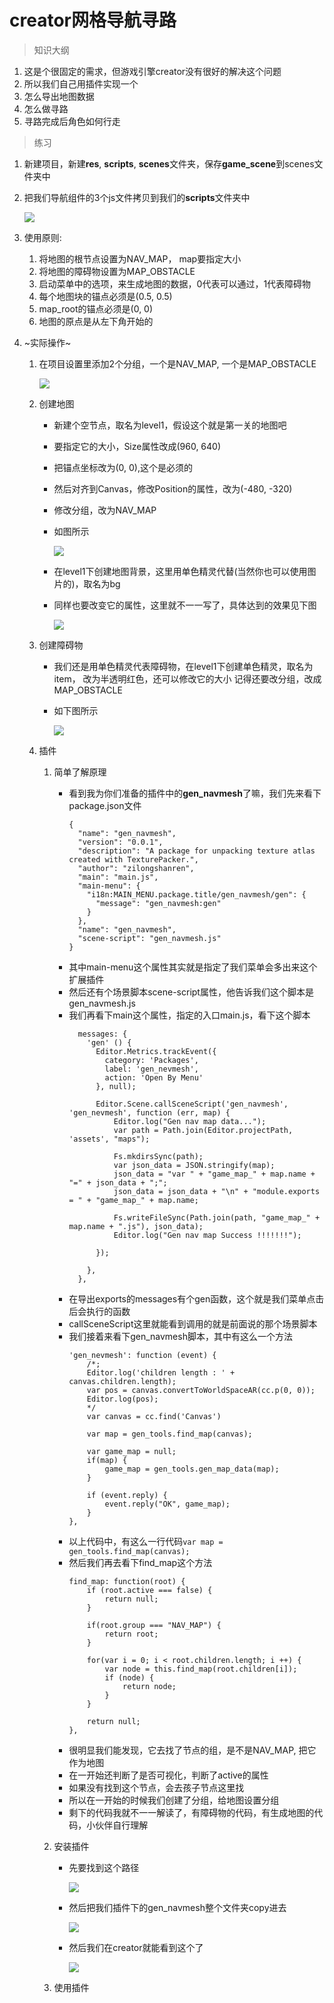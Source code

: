 # creator网格导航寻路

> 知识大纲

1. 这是个很固定的需求，但游戏引擎creator没有很好的解决这个问题
2. 所以我们自己用插件实现一个
3. 怎么导出地图数据
4. 怎么做寻路
5. 寻路完成后角色如何行走

> 练习
1. 新建项目，新建**res**, **scripts**, **scenes**文件夹，保存**game_scene**到scenes文件夹中
2. 把我们导航组件的3个js文件拷贝到我们的**scripts**文件夹中

    ![](./images/copy导航组件到scripts文件夹.png)
    
3. 使用原则:
    1. 将地图的根节点设置为NAV_MAP， map要指定大小
    2. 将地图的障碍物设置为MAP_OBSTACLE
    3. 启动菜单中的选项，来生成地图的数据，0代表可以通过，1代表障碍物
    4. 每个地图块的锚点必须是(0.5, 0.5)
    5. map_root的锚点必须是(0, 0)
    6. 地图的原点是从左下角开始的
4. ~实际操作~
    1. 在项目设置里添加2个分组，一个是NAV_MAP, 一个是MAP_OBSTACLE
    
        ![](./images/新建分组.jpg)
    
    2. 创建地图
        * 新建个空节点，取名为level1，假设这个就是第一关的地图吧
        * 要指定它的大小，Size属性改成(960, 640)
        * 把锚点坐标改为(0, 0),这个是必须的
        * 然后对齐到Canvas，修改Position的属性，改为(-480, -320)
        * 修改分组，改为NAV_MAP
        * 如图所示
        
            ![](./images/level1的创建.jpg)
            
        * 在level1下创建地图背景，这里用单色精灵代替(当然你也可以使用图片的)，取名为bg
        * 同样也要改变它的属性，这里就不一一写了，具体达到的效果见下图  
        
            ![](./images/创建bg.jpg) 
            
    3. 创建障碍物  
        * 我们还是用单色精灵代表障碍物，在level1下创建单色精灵，取名为item，
            改为半透明红色，还可以修改它的大小
            记得还要改分组，改成MAP_OBSTACLE
        * 如下图所示
        
            ![](./images/创建障碍物item.jpg)
            
    4. 插件
        1. 简单了解原理
            * 看到我为你们准备的插件中的**gen_navmesh**了嘛，我们先来看下package.json文件  
                ```
                {
                  "name": "gen_navmesh",
                  "version": "0.0.1",
                  "description": "A package for unpacking texture atlas created with TexturePacker.",
                  "author": "zilongshanren",
                  "main": "main.js",
                  "main-menu": {
                    "i18n:MAIN_MENU.package.title/gen_navmesh/gen": {
                      "message": "gen_navmesh:gen"
                    }
                  },
                  "name": "gen_navmesh",
                  "scene-script": "gen_navmesh.js"
                }
                ```    
            * 其中main-menu这个属性其实就是指定了我们菜单会多出来这个扩展插件
            * 然后还有个场景脚本scene-script属性，他告诉我们这个脚本是gen_navmesh.js
            * 我们再看下main这个属性，指定的入口main.js，看下这个脚本 
                ```
                  messages: {
                    'gen' () {
                      Editor.Metrics.trackEvent({
                        category: 'Packages',
                        label: 'gen_nevmesh',
                        action: 'Open By Menu'
                      }, null);
                      
                      Editor.Scene.callSceneScript('gen_navmesh', 'gen_nevmesh', function (err, map) {
                          Editor.log("Gen nav map data...");
                          var path = Path.join(Editor.projectPath, 'assets', "maps");
                          
                          Fs.mkdirsSync(path);
                          var json_data = JSON.stringify(map);
                          json_data = "var " + "game_map_" + map.name + "=" + json_data + ";";
                          json_data = json_data + "\n" + "module.exports = " + "game_map_" + map.name;
                
                          Fs.writeFileSync(Path.join(path, "game_map_" + map.name + ".js"), json_data);
                          Editor.log("Gen nav map Success !!!!!!!");
                
                      });
                      
                    },
                  },
                ```
            * 在导出exports的messages有个gen函数，这个就是我们菜单点击后会执行的函数  
            * callSceneScript这里就能看到调用的就是前面说的那个场景脚本
            * 我们接着来看下gen_navmesh脚本，其中有这么一个方法
                ```
                'gen_nevmesh': function (event) {
                    /*;
                    Editor.log('children length : ' + canvas.children.length);
                    var pos = canvas.convertToWorldSpaceAR(cc.p(0, 0));
                    Editor.log(pos);
                    */
                    var canvas = cc.find('Canvas')
            
                    var map = gen_tools.find_map(canvas);
            
                    var game_map = null;
                    if(map) {
                        game_map = gen_tools.gen_map_data(map);
                    }
            
                    if (event.reply) {
                        event.reply("OK", game_map);
                    }
                },
                ```
            * 以上代码中，有这么一行代码`var map = gen_tools.find_map(canvas);`
            * 然后我们再去看下find_map这个方法
                ```
                find_map: function(root) {
                    if (root.active === false) {
                        return null;
                    }
            
                    if(root.group === "NAV_MAP") {
                        return root;
                    }
            
                    for(var i = 0; i < root.children.length; i ++) {
                        var node = this.find_map(root.children[i]);
                        if (node) {
                            return node;
                        }
                    }
            
                    return null;
                },
                ```
            * 很明显我们能发现，它去找了节点的组，是不是NAV_MAP, 把它作为地图
            * 在一开始还判断了是否可视化，判断了active的属性
            * 如果没有找到这个节点，会去孩子节点这里找
            * 所以在一开始的时候我们创建了分组，给地图设置分组 
            * 剩下的代码我就不一一解读了，有障碍物的代码，有生成地图的代码，小伙伴自行理解       
        2. 安装插件
            * 先要找到这个路径
            
                ![](./images/找到扩展插件的路径.jpg) 
                
            * 然后把我们插件下的gen_navmesh整个文件夹copy进去     
            
                ![](./images/安装插件.jpg) 
                
            * 然后我们在creator就能看到这个了   
            
                ![](./images/看菜单栏里的扩展有没有新安装的插件.jpg)
            
        3. 使用插件 
                
            
              
                
             
    